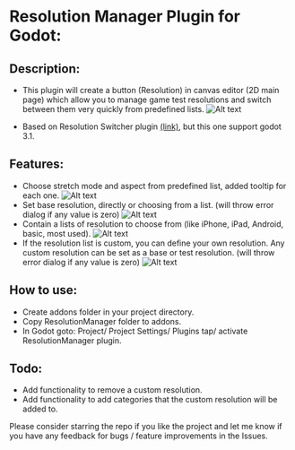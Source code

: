 # Resolution Manager Plugin for Godot:
## Description:
- This plugin will create a button (Resolution) in canvas editor (2D main page) which allow you to manage game test resolutions and switch between them very quickly from predefined lists.
![Alt text](screenshots/1.png?raw=true)

- Based on Resolution Switcher plugin [(link)](https://github.com/vinod8990/godot_plugins/tree/master/Resolution%20Switcher), but this one support godot 3.1.

## Features:
- Choose stretch mode and aspect from predefined list, added tooltip for each one.
![Alt text](screenshots/2.png?raw=true)
- Set base resolution, directly or choosing from a list. (will throw error dialog if any value is zero)
![Alt text](screenshots/3.png?raw=true)
- Contain a lists of resolution to choose from (like iPhone, iPad, Android, basic, most used).
![Alt text](screenshots/4.png?raw=true)
- If the resolution list is custom, you can define your own resolution. Any custom resolution can be set as a base or test resolution. (will throw error dialog if any value is zero)
![Alt text](screenshots/5.png?raw=true)
## How to use:
- Create addons folder in your project directory.
- Copy ResolutionManager folder to addons.
- In Godot goto: Project/ Project Settings/ Plugins tap/ activate ResolutionManager plugin.

## Todo:
- Add functionality to remove a custom resolution.
- Add functionality to add categories that the custom resolution will be added to.

Please consider starring the repo if you like the project and let me know if you have any feedback for bugs / feature improvements in the Issues.
